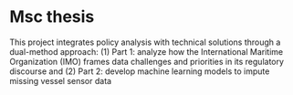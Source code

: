 # Msc thesis  

This project integrates policy analysis with technical solutions through a dual-method approach: (1) Part 1: analyze how the International Maritime Organization (IMO) frames data challenges and priorities in its regulatory discourse and (2) Part 2: develop machine learning models to impute missing vessel sensor data
